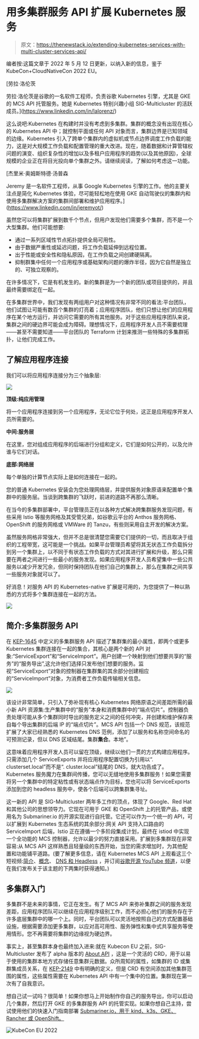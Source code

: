 # 用多集群服务 API 扩展 Kubernetes 服务

> 原文：<https://thenewstack.io/extending-kubernetes-services-with-multi-cluster-services-api/>

编者按:这篇文章于 2022 年 5 月 12 日更新，以纳入新的信息，鉴于 KubeCon+CloudNativeCon 2022 EU。

[](https://www.linkedin.com/in/lalorenz/)

 [劳拉·洛伦茨

劳拉·洛伦茨是谷歌的一名软件工程师，负责谷歌 Kubernetes 引擎，尤其是 GKE 的 MCS API 托管服务。她是 Kubernetes 特别兴趣小组 SIG-Multicluster 的活跃成员。](https://www.linkedin.com/in/lalorenz/) [](https://www.linkedin.com/in/lalorenz/)

这么说吧:Kubernetes 在构建时并没有考虑到多集群。集群的概念没有出现在核心的 Kubernetes API 中；就控制平面或任何 API 对象而言，集群边界是已知领域的边缘。Kubernetes 引入了跨单个集群内的虚拟机或节点边界调度工作负载的能力，这是对大规模工作负载和配置管理的重大改进。现在，随着数据和计算管辖权问题的演变、组织复杂性的增加以及多租户应用程序的趋势(以及其他原因)，全球规模的企业正在将目光投向单个集群之外。请继续阅读，了解如何考虑这一功能。

 [杰里米·奥姆斯特德·汤普森

Jeremy 是一名软件工程师，从事 Google Kubernetes 引擎的工作。他的主要关注点是简化 Kubernetes 体验，尽可能轻松地在使用 GKE 自动驾驶仪的集群内和使用多集群解决方案的集群间部署和维护应用程序。](https://www.linkedin.com/in/jeremyot/) 

虽然您可以将集群扩展到数千个节点，但用户发现他们需要多个集群，而不是一个大型集群。他们可能想要:

*   通过一系列区域性节点拓扑提供全局可用性。
*   由于数据严重性或延迟问题，将工作负载延伸到远程位置。
*   出于性能或安全性和隐私原因，在工作负载之间创建硬隔离。
*   抑制群集中任何一个应用程序或基础架构问题的爆炸半径，因为它自然是独立的、可独立观察的。

在许多情况下，它是有机发生的。新的集群是为一个新的团队或项目提供的，并且最终需要绑定在一起。

在多集群世界中，我们发现有两组用户对这种情况有非常不同的看法:平台团队，他们试图让可能有数百个集群的灯亮着；应用程序团队，他们只想让他们的应用程序在某个地方运行，并访问它需要的所有其他服务。对于这些应用程序团队来说，集群之间的硬边界可能会成为障碍。理想情况下，应用程序开发人员不需要梳理——甚至不需要知道——平台团队的 Terraform 计划来推测一些特殊的多集群拓扑，让他们完成工作。

## 了解应用程序连接

我们可以将应用程序连接分为三个抽象层:

[![](img/92b195fcb223c957bb76a976b8f3fa76.png)](https://cdn.thenewstack.io/media/2021/09/fb774303-image1.jpg)

**顶级:纯应用管理**

将一个应用程序连接到另一个应用程序，无论它位于何处，这正是应用程序开发人员所需要的。

**中间:服务层**

在这里，您对组成应用程序的后端进行分组和定义，它们是如何公开的，以及允许谁与它们对话。

**底部:网络层**

每个单独的计算节点实际上是如何连接在一起的。

您的普通 Kubernetes 安装会为您处理网络层，并提供服务对象原语来配置单个集群中的服务层。当谈到跨集群的飞跃时，前进的道路不再那么清晰。

在当今的多集群部署中，平台管理员正在以各种方式解决跨集群服务发现问题，有些采用 Istio 等服务网格及其受管兄弟，如谷歌云平台的 Anthos 服务网格、OpenShift 的服务网格或 VMWare 的 Tanzu，有些则采用自主开发的解决方案。

虽然服务网格非常强大，但并不总是很清楚您需要它们提供的一切，而且取决于组织的工程带宽，这可能是一个挑战。如果平台管理员希望将其无状态工作负载拆分到另一个集群上，以不同于有状态工作负载的方式对其进行扩展和升级，那么只需要在两者之间进行一些最小的服务发现。如果应用程序开发人员希望集中一些公共服务以减少开发冗余，但同时保持团队在他们自己的集群上，那么在集群之间共享一些服务对象就可以了。

好消息！对服务 API 的 Kubernetes-native 扩展是可用的，为您提供了一种以熟悉的方式将多个集群连接在一起的方法。

[![](img/b50879b464c96f6cf6f236a69cc856e3.png)](https://cdn.thenewstack.io/media/2021/09/4154f657-image3.jpg)

## 简介:多集群服务 API

在 [KEP-1645](https://github.com/kubernetes/enhancements/tree/master/keps/sig-multicluster/1645-multi-cluster-services-api) 中定义的多集群服务 API 描述了集群集的最小属性，即两个或更多 Kubernetes 集群连接在一起的集合，其核心是两个新的 API 对象:“ServiceExport”和“ServiceImport”。用户创建一个映射到他们想要共享的“服务”的“服务导出”,这允许他们选择只发布他们想要的服务。监视“ServiceExport”对象的控制器在集群集的其余部分创建相应的“ServiceImport”对象，为消费者工作负载传输相关信息。

[![](img/d6a82b12322852a58177e0b0c20af97b.png)](https://cdn.thenewstack.io/media/2021/09/9cf77c72-image2.jpg)

该设计非常简单，只引入了弥补现有核心 Kubernetes 网络原语之间差距所需的最小新 API 资源集:生产集群中的“服务”本身和消费集群中的“端点切片”。控制器负责处理可能从多个集群同时导出的服务定义之间的任何冲突，并创建和维护保存来自每个导出集群的后端 IP 的“端点切片”。MCS API 包括一个 DNS 规范，该规范扩展了大家已经熟悉的 Kubernetes DNS 范例，添加了以服务和名称空间命名的可预测记录，但以 DNS 区域结尾。集群**集合**。本地”。

这意味着应用程序开发人员可以留在顶级，继续以他们一贯的方式构建应用程序。只需添加几个 ServiceExports 并将应用程序配置切换为引用以“. clusterset.local”而不是“. cluster.local”结尾的 DNS，就大功告成了。Kubernetes 服务魔力在集群间传播，您可以无缝地使用多集群服务！如果您需要将另一个集群中的特定粘性或有状态端点作为目标，您也可以将 ServiceExports 添加到您的 headless 服务中，使各个后端可以跨集群集寻址。

这一新的 API 是 SIG-Multicluster 两年多工作的顶点，体现了 Google、Red Hat 和其他公司的思想领导力。它现在可用于 GKE 和 OpenShift 上的托管产品，或使用名为 Submariner.io 的开源实现进行自托管。它还可以作为一个统一的 API，可以扩展到 Kubernetes 生态系统的其余部分:网关 API 支持入口路由的 ServiceImport 后端，Istio 正在遵循一个多阶段集成计划，最终在 istiod 中实现一个全功能的 MCS 控制器，允许以最少的努力直接采用。扩展到多集群现在非常容易:从 MCS API 这样熟悉且轻量级的东西开始，当您的需求增加时，为其他配置和功能铺平道路。(要了解更多信息，请在 Kubernetes MCS API 上观看这三个短视频:[简介](https://youtu.be/5gmVd-T6O_I)、[概念](https://youtu.be/hVuerVBXf5I)、 [DNS 和 Headless](https://youtu.be/MJ0LSvovKqk) ，并订阅[谷歌开源 YouTube 频道](https://www.youtube.com/c/GoogleOpenSource)，以便在我们发布关于该主题的下两集时获得通知。)

## 多集群入门

多集群不是未来的事情，它正在发生。有了 MCS API 来弥补集群之间的服务发现差距，应用程序团队可以继续在应用程序级别工作，而不必担心他们的服务存在于许多底层集群中的哪一个上。同时，平台团队可以灵活地按照自己的方式配置基础设施，根据需要添加更多集群，以应对高可用性、服务弹性和集中式共享服务等使用情形。您不再需要将集群的边缘视为硬边界。

事实上，甚至集群本身也最终加入进来:就在 Kubecon EU 之前，SIG-Multicluster 发布了 alpha 版本的 [About API](https://github.com/kubernetes-sigs/about-api) ，这是一个灵活的 CRD，用于以易于使用的集群本地方式存储任意集群元数据。众所周知的属性，如集群的 ID 或集群集成员关系，在 [KEP-2149](https://github.com/kubernetes/enhancements/tree/master/keps/sig-multicluster/2149-clusterid) 中有明确的定义，但是 CRD 有空间添加其他集群范围的属性，这些属性需要在 Kubernetes API 中有一个集中的位置。集群现在第一次有了自我意识。

想自己试一试吗？很简单！如果你想马上开始制作你自己的服务导出，你可以启动几个集群，然后打开 GKE 的多集群服务 API 的托管实现。如果你想自己主持，尝试使用他们的快速入门指南部署 [Submariner.io，用于 kind、k3s、GKE、Rancher 或 OpenShift。](https://submariner.io/getting-started/quickstart/)

![KubeCon EU 2022](img/3a946f86447e1f058ffa27e8553342db.png)

<svg xmlns:xlink="http://www.w3.org/1999/xlink" viewBox="0 0 68 31" version="1.1"><title>Group</title> <desc>Created with Sketch.</desc></svg>